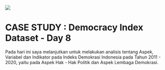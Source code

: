 <img src="https://cloudonair.withgoogle.com/api/assets?path=/gs/gweb-gc-gather-production.appspot.com/files/AAANsUkbI2YbsqU6Bp1LcvnTIWxmAq6YqKBMPAvzRKafVXz5e-Hos1u6U93-GznMChWoAxrPPcUsBMmBk23BZr0mS2M.1Kj-bx3ECiOPV4Jg">

# CASE STUDY : Democracy Index Dataset - Day 8<br>

Pada hari ini saya melanjutkan untuk melakukan analisis tentang Aspek, Variabel dan Indikator pada Indeks Demokrasi Indonesia pada Tahun 2011 - 2020, yaitu pada Aspek Hak - Hak Politik dan Aspek Lembaga Demokrasi.